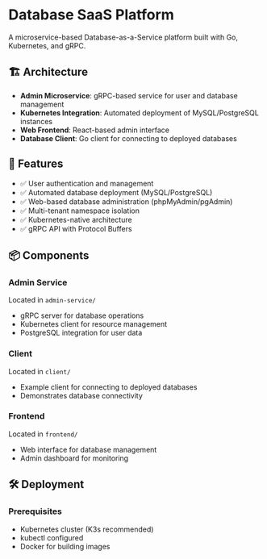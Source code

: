 # Database SaaS Platform

A microservice-based Database-as-a-Service platform built with Go, Kubernetes, and gRPC.

## 🏗️ Architecture

- **Admin Microservice**: gRPC-based service for user and database management
- **Kubernetes Integration**: Automated deployment of MySQL/PostgreSQL instances
- **Web Frontend**: React-based admin interface
- **Database Client**: Go client for connecting to deployed databases

## 🚀 Features

- ✅ User authentication and management
- ✅ Automated database deployment (MySQL/PostgreSQL)
- ✅ Web-based database administration (phpMyAdmin/pgAdmin)
- ✅ Multi-tenant namespace isolation
- ✅ Kubernetes-native architecture
- ✅ gRPC API with Protocol Buffers

## 📦 Components

### Admin Service
Located in `admin-service/`
- gRPC server for database operations
- Kubernetes client for resource management
- PostgreSQL integration for user data

### Client
Located in `client/`
- Example client for connecting to deployed databases
- Demonstrates database connectivity

### Frontend
Located in `frontend/`
- Web interface for database management
- Admin dashboard for monitoring

## 🛠️ Deployment

### Prerequisites
- Kubernetes cluster (K3s recommended)
- kubectl configured
- Docker for building images